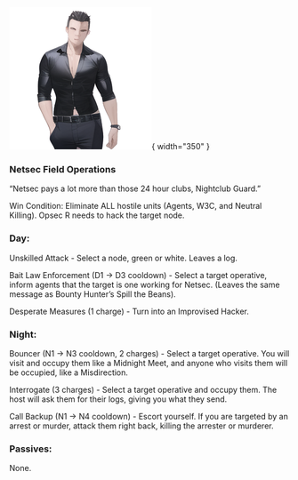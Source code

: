 ![nightclubguard.png](Images/nightclubguard.png){ width="350" }

### **Netsec Field Operations**

“Netsec pays a lot more than those 24 hour clubs, Nightclub Guard.”

Win Condition: Eliminate ALL hostile units (Agents, W3C, and Neutral Killing). Opsec R needs to hack the target node.

### **Day:**

Unskilled Attack - Select a node, green or white. Leaves a log.

Bait Law Enforcement (D1 -> D3 cooldown) - Select a target operative, inform agents that the target is one working for Netsec. (Leaves the same message as Bounty Hunter’s Spill the Beans).

Desperate Measures (1 charge) - Turn into an Improvised Hacker.

### **Night:**

Bouncer (N1 -> N3 cooldown, 2 charges) - Select a target operative. You will visit and occupy them like a Midnight Meet, and anyone who visits them will be occupied, like a Misdirection.

Interrogate (3 charges) - Select a target operative and occupy them. The host will ask them for their logs, giving you what they send.

Call Backup (N1 -> N4 cooldown) - Escort yourself. If you are targeted by an arrest or murder, attack them right back, killing the arrester or murderer.

### **Passives:**

None.
